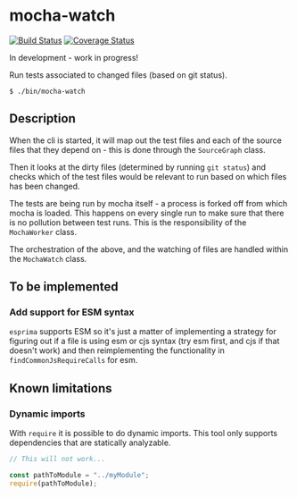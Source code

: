 # mocha-watch

[![Build Status](https://travis-ci.com/gustavnikolaj/mocha-watch.svg?branch=master)](https://travis-ci.com/gustavnikolaj/mocha-watch)
[![Coverage Status](https://coveralls.io/repos/github/gustavnikolaj/mocha-watch/badge.svg?branch=master)](https://coveralls.io/github/gustavnikolaj/mocha-watch?branch=master)

In development - work in progress!

Run tests associated to changed files (based on git status).

```
$ ./bin/mocha-watch
```

## Description

When the cli is started, it will map out the test files and each of the source
files that they depend on - this is done through the `SourceGraph` class.

Then it looks at the dirty files (determined by running `git status`) and checks
which of the test files would be relevant to run based on which files has been
changed.

The tests are being run by mocha itself - a process is forked off from which
mocha is loaded. This happens on every single run to make sure that there is no
pollution between test runs. This is the responsibility of the `MochaWorker` class.

The orchestration of the above, and the watching of files are handled within the
`MochaWatch` class.

## To be implemented

### Add support for ESM syntax

`esprima` supports ESM so it's just a matter of implementing a strategy for
figuring out if a file is using esm or cjs syntax (try esm first, and cjs if
that doesn't work) and then reimplementing the functionality in
`findCommonJsRequireCalls` for esm.

## Known limitations

### Dynamic imports

With `require` it is possible to do dynamic imports. This tool only supports
dependencies that are statically analyzable.

```js
// This will not work...

const pathToModule = "../myModule";
require(pathToModule);
```
